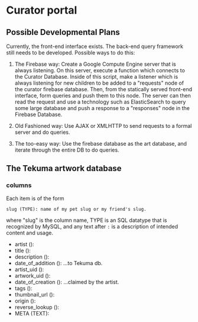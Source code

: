 # Curator portal

## Possible Developmental Plans
Currently, the front-end interface exists. The back-end query framework still needs to be developed. Possible ways to do this:

1. The Firebase way: Create a Google Compute Engine server that is always listening. On this server, execute a function which connects to the Curator Database. Inside of this script, make a listener which is always listening for new children to be added to a "requests" node of the curator firebase database. Then, from the statically served front-end interface, form queries and push them to this node. The server can then read the request and use a technology such as ElasticSearch to query some large database and push a response to a "responses" node in the Firebase Database.

2. Old Fashioned way: Use AJAX or XMLHTTP to send requests to a formal server and do queries.

3. The too-easy way: Use the firebase database as the art database, and iterate through the entire DB to do queries.


## The Tekuma artwork database

### columns

Each item is of the form

    slug (TYPE): name of my pet slug or my friend's slug.

where "slug" is the column name, TYPE is an SQL datatype that is recognized by
MySQL, and any text after `:` is a description of intended content and usage.

* artist ():
* title ():
* description ():
* date_of_addition (): ...to Tekuma db.
* artist_uid ():
* artwork_uid ():
* date_of_creation (): ...claimed by the artist.
* tags ():
* thumbnail_url ():
* origin ():
* reverse_lookup ():
* META (TEXT):
